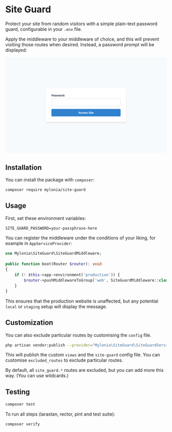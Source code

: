 # Site Guard

Protect your site from random visitors with a simple plain-text password guard, configurable in your `.env` file.

Apply the middleware to your middleware of choice, and this will prevent visiting those routes when desired. Instead, a password prompt will be displayed:

<img src="screenshot.png" alt="A simple password prompt.">

## Installation

You can install the package with `composer`:

```bash
composer require mylonia/site-guard
```

## Usage

First, set these environment variables:

```dotenv
SITE_GUARD_PASSWORD=your-passphrase-here
```

You can register the middleware under the conditions of your liking, for example in `AppServiceProvider`:

```php
use Mylonia\SiteGuard\SiteGuardMiddleware;

public function boot(Router $router): void
{
    if (! $this->app->environment('production')) {
        $router->pushMiddlewareToGroup('web', SiteGuardMiddleware::class);
    }
}
```

This ensures that the production website is unaffected, but any potential `local` or `staging` setup will display the message.

## Customization

You can also exclude particular routes by customising the `config` file.

```bash
php artisan vendor:publish --provider="Mylonia\SiteGuard\SiteGuardServiceProvider"
```

This will publish the custom `views` and the `site-guard` config file. You can customise `excluded_routes` to exclude particular routes. 

By default, all `site_guard.*` routes are excluded, but you can add more this way. (You can use wildcards.)

## Testing

```bash
composer test
```

To run all steps (larastan, rector, pint and test suite):

```bash
composer verify
```